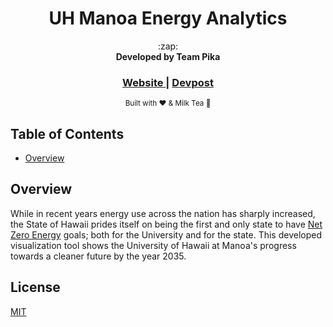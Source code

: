 <h1 align="center">UH Manoa Energy Analytics</h1>

<div align="center">
	:zap:
</div>
<div align="center">
  <strong>Developed by Team Pika</strong>
</div>

<div align="center">
  <h3>
  	<a href="https://hacc2018.github.io/Team-Pika/">
      Website
    </a>
  	<span> | </span>
    <a href="https://devpost.com/software/uh-manoa-energy-analytics">
      Devpost
    </a>
  </h3>
</div>

<div align="center">
  <sub>Built with ❤ & Milk Tea 🍵
</div>

## Table of Contents
- [Overview](#overview)

## Overview
While in recent years energy use across the nation has sharply increased, the State of Hawaii prides itself on being the first and only state to have [Net Zero Energy](https://www.hawaii.edu/sustainability/commitment/netzero2035/) goals; both for the University and for the state. This developed visualization tool shows the University of Hawaii at Manoa's progress towards a cleaner future by the year 2035.

## 

## License
[MIT](https://tldrlegal.com/license/mit-license)
